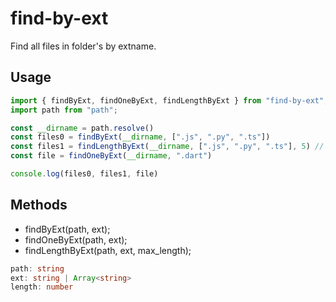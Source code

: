 # find-by-ext
Find all files in folder's by extname.
## Usage
```javascript
import { findByExt, findOneByExt, findLengthByExt } from "find-by-ext";
import path from "path";

const __dirname = path.resolve()
const files0 = findByExt(__dirname, [".js", ".py", ".ts"])
const files1 = findLengthByExt(__dirname, [".js", ".py", ".ts"], 5) // find 5
const file = findOneByExt(__dirname, ".dart")

console.log(files0, files1, file)
```

## Methods

- findByExt(path, ext);
- findOneByExt(path, ext);
- findLengthByExt(path, ext, max_length);

```typescript
path: string
ext: string | Array<string>
length: number
```
